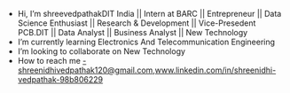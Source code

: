 -  Hi, I’m shreevedpathakDIT India || Intern at BARC || Entrepreneur || Data Science Enthusiast || Research & Development || Vice-Presedent PCB.DIT || Data Analyst || Business Analyst || New Technology 
-  I’m currently learning Electronics And Telecommunication Engineering 
-  I’m looking to collaborate on New Technology
-  How to reach me -shreenidhivedpathak120@gmail.com,www.linkedin.com/in/shreenidhi-vedpathak-98b806229

<!---
shreevedpathak04/shreevedpathak04 is a ✨ special ✨ repository because its `README.md` (this file) appears on your GitHub profile.
You can click the Preview link to take a look at your changes.
--->
